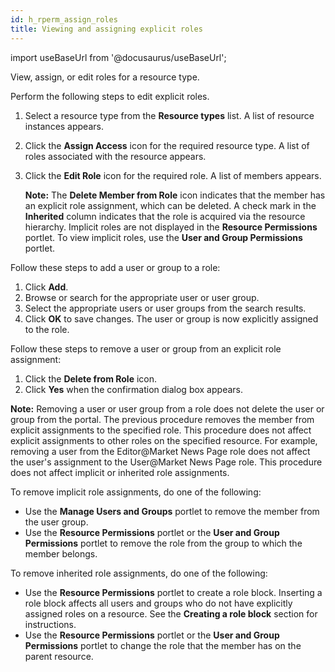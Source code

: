 ```yaml
---
id: h_rperm_assign_roles
title: Viewing and assigning explicit roles
---
```

import useBaseUrl from '@docusaurus/useBaseUrl';



View, assign, or edit roles for a resource type.

Perform the following steps to edit explicit roles.

1.  Select a resource type from the **Resource types** list. A list of resource instances appears.

2.  Click the **Assign Access** icon for the required resource type. A list of roles associated with the resource appears.

3.  Click the **Edit Role** icon for the required role. A list of members appears.

    **Note:** The **Delete Member from Role** icon indicates that the member has an explicit role assignment, which can be deleted. A check mark in the **Inherited** column indicates that the role is acquired via the resource hierarchy. Implicit roles are not displayed in the **Resource Permissions** portlet. To view implicit roles, use the **User and Group Permissions** portlet.


Follow these steps to add a user or group to a role:

1.  Click **Add**.
2.  Browse or search for the appropriate user or user group.
3.  Select the appropriate users or user groups from the search results.
4.  Click **OK** to save changes. The user or group is now explicitly assigned to the role.

Follow these steps to remove a user or group from an explicit role assignment:

1.  Click the **Delete from Role** icon.
2.  Click **Yes** when the confirmation dialog box appears.

**Note:** Removing a user or user group from a role does not delete the user or group from the portal. The previous procedure removes the member from explicit assignments to the specified role. This procedure does not affect explicit assignments to other roles on the specified resource. For example, removing a user from the Editor@Market News Page role does not affect the user's assignment to the User@Market News Page role. This procedure does not affect implicit or inherited role assignments.

To remove implicit role assignments, do one of the following:

-   Use the **Manage Users and Groups** portlet to remove the member from the user group.
-   Use the **Resource Permissions** portlet or the **User and Group Permissions** portlet to remove the role from the group to which the member belongs.

To remove inherited role assignments, do one of the following:

-   Use the **Resource Permissions** portlet to create a role block. Inserting a role block affects all users and groups who do not have explicitly assigned roles on a resource. See the **Creating a role block** section for instructions.
-   Use the **Resource Permissions** portlet or the **User and Group Permissions** portlet to change the role that the member has on the parent resource.

